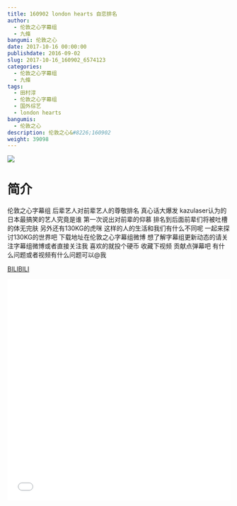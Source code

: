 ```yaml
---
title: 160902 london hearts 自恋排名
author: 
  - 伦敦之心字幕组
  - 九條
bangumi: 伦敦之心
date: 2017-10-16 00:00:00
publishdate: 2016-09-02
slug: 2017-10-16_160902_6574123
categories: 
  - 伦敦之心字幕组
  - 九條
tags: 
  - 田村淳
  - 伦敦之心字幕组
  - 国外综艺
  - london hearts
bangumis: 
  - 伦敦之心
description: 伦敦之心&#8226;160902
weight: 39098
---
```


![](https://i.imgur.com/3yze87U.jpg)

# 简介  
伦敦之心字幕组 后辈艺人对前辈艺人的尊敬排名 真心话大爆发 kazulaser认为的日本最搞笑的艺人究竟是谁 第一次说出对前辈的仰慕 排名到后面前辈们将被吐槽的体无完肤 另外还有130KG的虎咪 这样的人的生活和我们有什么不同呢 一起来探讨130KG的世界吧 下载地址在伦敦之心字幕组微博 想了解字幕组更新动态的请关注字幕组微博或者直接关注我 喜欢的就投个硬币 收藏下视频 贡献点弹幕吧
有什么问题或者视频有什么问题可以@我

  [BILIBILI](https://www.bilibili.com/video/av6574123/)


  <iframe src="//www.bilibili.com/html/html5player.html?cid=10695264&aid=6574123" width="100%" height="500" frameborder="0" allowfullscreen="allowfullscreen"></iframe>
